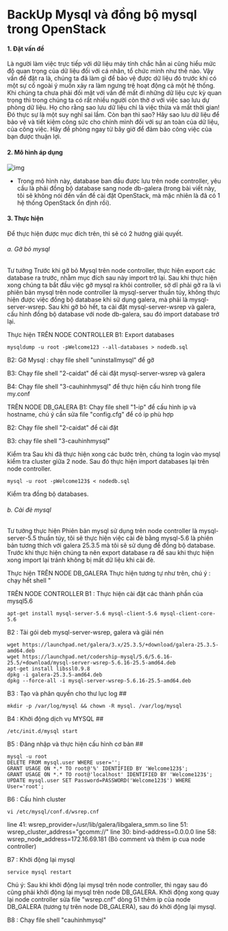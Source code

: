 BackUp Mysql và đồng bộ mysql trong OpenStack
======
#### 1. Đặt vấn đề
Là người làm việc trực tiếp với dữ liệu máy tính chắc hẳn ai cũng hiểu mức độ quan trọng của dữ liệu đối với cá nhân,
 tổ chức mình như thế nào. Vậy vấn đề đặt ra là, chúng ta đã làm gì để bảo vệ được dữ liệu đó trước khi có một sự cố 
 ngoài ý muốn xảy ra làm ngưng trệ hoạt động cả một hệ thống. Khi chúng ta chưa phải đối mặt với vấn đề mất đi những 
 dữ liệu cực kỳ quan trọng thì trong chúng ta có rất nhiều người còn thờ ơ với việc sao lưu dự phòng dữ liệu. Họ cho 
 rằng sao lưu dữ liệu chỉ là việc thừa và mất thời gian! Đó thực sự là một suy nghĩ sai lầm. Còn bạn thì sao? Hãy sao 
 lưu dữ liệu để bảo vệ và tiết kiệm công sức cho chính mình đối với sự an toàn của dữ liệu, của công việc. Hãy đề phòng 
 ngay từ bây giờ để đảm bảo công việc của bạn được thuận lợi. 

#### 2. Mô hình áp dụng 
![img](http://i.imgur.com/jva5bSp.png "img")

 - Trong mô hình này, database ban đầu được lưu trên node controller, yêu cầu là phải đồng bộ database sang node db-galera (trong bài
 viết này, tôi sẽ không nói đến vấn đề cài đặt OpenStack, mà mặc nhiên là đã có 1 hệ thống OpenStack ổn định rồi).
 
#### 3. Thực hiện
Để thực hiện được mục đích trên, thì sẽ có 2 hướng giải quyết.

###### a. Gỡ bỏ mysql

Tư tưởng
Trước khi gỡ bỏ Mysql trên node controller, thực hiện export các database ra trước, nhằm mục đích sau này import trở lại. 
Sau khi thực hiện xong chúng ta bắt đầu việc gỡ mysql ra khỏi controller, sở dĩ phải gỡ ra là vì phiên bản mysql trên node controller
là mysql-server thuần túy, không thực hiện được việc đồng bộ database khi sử dụng galera, mà phải là mysql-server-wsrep. Sau khi
gỡ bỏ hết, ta cài đặt mysql-server-wsrep và galera, cấu hình đồng bộ database với node db-galera, sau đó import database trở lại.

Thực hiện
TRÊN NODE CONTROLLER
B1: Export databases

    mysqldump -u root -pWelcome123 --all-databases > nodedb.sql

B2: Gỡ Mysql : chạy file shell "uninstallmysql" để gỡ

B3: Chạy file shell "2-caidat" để cài đặt mysql-server-wsrep và galera

B4: Chạy file shell "3-cauhinhmysql" để thực hiện cấu hình trong file my.conf

TRÊN NODE DB_GALERA
B1: Chạy file shell "1-ip" để cấu hình ip và hostname, chú ý cần sửa file "config.cfg" để có ip phù hợp

B2: Chạy file shell "2-caidat" để cài đặt

B3: chạy file shell "3-cauhinhmysql"

Kiểm tra
Sau khi đã thực hiện xong các bước trên, chúng ta login vào mysql kiểm tra cluster giữa 2 node. Sau đó thực hiện
import databases lại trên node controller.

    mysql -u root -pWelcome123$ < nodedb.sql
	
Kiểm tra đồng bộ databases.

###### b. Cài đè mysql

Tư tưởng thực hiện
Phiên bản mysql sử dụng trên node controller là mysql-server-5.5 thuần túy, tôi sẽ thực hiện việc cài đè bằng mysql-5.6 là phiên bản tương thích với galera 25.3.5 mà tôi sẽ sử dụng để đồng bộ database. Trước khi thực hiện chúng ta nên
export database ra để sau khi thực hiện xong import lại tránh không bị mất dữ liệu khi cài đè.

Thực hiện
TRÊN NODE DB_GALERA
Thực hiện tương tự như trên, chú ý : chạy hết shell "

TRÊN NODE CONTROLLER
B1 : Thực hiện cài đặt các thành phần của mysql5.6

    apt-get install mysql-server-5.6 mysql-client-5.6 mysql-client-core-5.6
	
B2 : Tải gói deb mysql-server-wsrep, galera và giải nén

    wget https://launchpad.net/galera/3.x/25.3.5/+download/galera-25.3.5-amd64.deb
    wget https://launchpad.net/codership-mysql/5.6/5.6.16-25.5/+download/mysql-server-wsrep-5.6.16-25.5-amd64.deb
    apt-get install libssl0.9.8
    dpkg -i galera-25.3.5-amd64.deb
    dpkg --force-all -i mysql-server-wsrep-5.6.16-25.5-amd64.deb

B3 : Tạo và phân quyền cho thư lục log ##

    mkdir -p /var/log/mysql && chown -R mysql. /var/log/mysql

B4 : Khởi động dịch vụ MYSQL ##

    /etc/init.d/mysql start
	
B5 : Đăng nhập và thực hiện cấu hình cơ bản ##

    mysql -u root
    DELETE FROM mysql.user WHERE user='';
    GRANT USAGE ON *.* TO root@'%' IDENTIFIED BY 'Welcome123$';
    GRANT USAGE ON *.* TO root@'localhost' IDENTIFIED BY 'Welcome123$';
    UPDATE mysql.user SET Password=PASSWORD('Welcome123$') WHERE User='root';
	
B6 : Cấu hình cluster

    vi /etc/mysql/conf.d/wsrep.cnf
	
line 41: wsrep_provider=/usr/lib/galera/libgalera_smm.so
line 51: wsrep_cluster_address="gcomm://"
line 30: bind-address=0.0.0.0
line 58: wsrep_node_address=172.16.69.181 (Bỏ comment và thêm ip cua node controller)
	
B7 : Khởi động lại mysql

    service mysql restart
	
Chú ý:
 Sau khi khởi động lại mysql trên node controller, thì ngay sau đó cũng phải khởi động lại mysql trên node DB_GALERA. Khởi động
xong quay lại node controller sửa file "wsrep.cnf" dòng 51 thêm ip của node DB_GALERA (tương tự trên node DB_GALERA), sau đó khởi động
lại mysql.

B8 : Chạy file shell "cauhinhmysql"